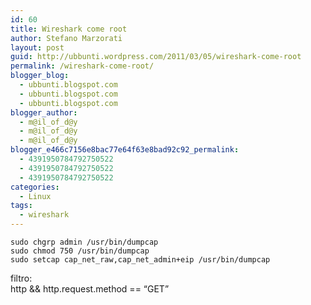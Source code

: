 ```yaml
---
id: 60
title: Wireshark come root
author: Stefano Marzorati
layout: post
guid: http://ubbunti.wordpress.com/2011/03/05/wireshark-come-root
permalink: /wireshark-come-root/
blogger_blog:
  - ubbunti.blogspot.com
  - ubbunti.blogspot.com
  - ubbunti.blogspot.com
blogger_author:
  - m@il_of_d@y
  - m@il_of_d@y
  - m@il_of_d@y
blogger_e466c7156e8bac77e64f63e8bad92c92_permalink:
  - 4391950784792750522
  - 4391950784792750522
  - 4391950784792750522
categories:
  - Linux
tags:
  - wireshark
---
```

`sudo chgrp admin /usr/bin/dumpcap`  
`sudo chmod 750 /usr/bin/dumpcap`  
`sudo setcap cap_net_raw,cap_net_admin+eip /usr/bin/dumpcap`

filtro:  
http && http.request.method == &#8220;GET&#8221;